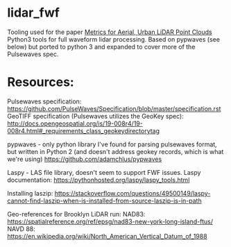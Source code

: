# lidar_fwf
Tooling used for the paper [Metrics for Aerial, Urban LiDAR Point Clouds](https://arxiv.org/abs/2010.09951)
Python3 tools for full waveform lidar processing.  Based on pypwaves (see below) but ported to python 3 and expanded to cover more of the Pulsewaves spec.

# Resources:
Pulsewaves specification: https://github.com/PulseWaves/Specification/blob/master/specification.rst
GeoTIFF specification (Pulsewaves utilizes the GeoKey spec): http://docs.opengeospatial.org/is/19-008r4/19-008r4.html#_requirements_class_geokeydirectorytag

pypwaves - only python library I've found for parsing pulsewaves format, but written in Python 2 (and doesn't address geokey records, which is what we're using)
https://github.com/adamchlus/pypwaves

Laspy - LAS file library, doesn't seem to support FWF issues.
Laspy documentation: https://pythonhosted.org/laspy/laspy_tools.html

Installing laszip: https://stackoverflow.com/questions/49500149/laspy-cannot-find-laszip-when-is-installed-from-source-laszip-is-in-path

Geo-references for Brooklyn LiDAR run:
NAD83: https://spatialreference.org/ref/epsg/nad83-new-york-long-island-ftus/
NAVD 88: https://en.wikipedia.org/wiki/North_American_Vertical_Datum_of_1988
